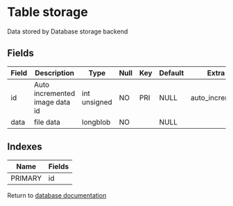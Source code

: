 Table storage
===========

Data stored by Database storage backend

Fields
------

| Field | Description                    | Type         | Null | Key | Default | Extra          |
| ----- | ------------------------------ | ------------ | ---- | --- | ------- | -------------- |
| id    | Auto incremented image data id | int unsigned | NO   | PRI | NULL    | auto_increment |
| data  | file data                      | longblob     | NO   |     | NULL    |                |

Indexes
------------

| Name    | Fields |
| ------- | ------ |
| PRIMARY | id     |


Return to [database documentation](help/database)
